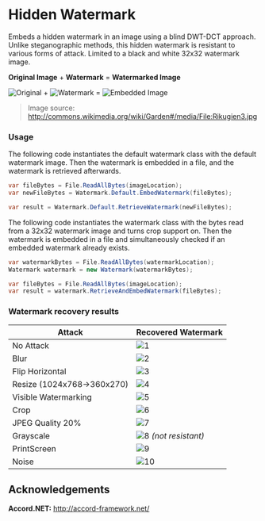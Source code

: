 # Hidden Watermark
Embeds a hidden watermark in an image using a blind DWT-DCT approach. 
Unlike steganographic methods, this hidden watermark is resistant to various forms of attack. Limited to a black and white 32x32 watermark image.

**Original Image** + **Watermark** = **Watermarked Image**

![Original](http://mchall.github.io/Images/Watermark/original.jpg) + ![Watermark](http://mchall.github.io/Images/Watermark/watermark.jpg) = ![Embedded Image](http://mchall.github.io/Images/Watermark/embeddedwatermark.jpg)

> Image source: http://commons.wikimedia.org/wiki/Garden#/media/File:Rikugien3.jpg

### Usage ###

The following code instantiates the default watermark class with the default watermark image. Then the watermark is embedded in a file, and the watermark is retrieved afterwards. 

```C#
var fileBytes = File.ReadAllBytes(imageLocation);
var newFileBytes = Watermark.Default.EmbedWatermark(fileBytes);

var result = Watermark.Default.RetrieveWatermark(newFileBytes);
```

The following code instantiates the watermark class with the bytes read from a 32x32 watermark image and turns crop support on. Then the watermark is embedded in a file and simultaneously checked if an embedded watermark already exists. 

```C#
var watermarkBytes = File.ReadAllBytes(watermarkLocation);
Watermark watermark = new Watermark(watermarkBytes);

var fileBytes = File.ReadAllBytes(imageLocation);
var result = watermark.RetrieveAndEmbedWatermark(fileBytes);
```

### Watermark recovery results ###

Attack | Recovered Watermark
------------ | -------------
No Attack | ![1](http://mchall.github.io/Images/Watermark/1.jpg)
Blur | ![2](http://mchall.github.io/Images/Watermark/2.jpg)
Flip Horizontal | ![3](http://mchall.github.io/Images/Watermark/3.jpg)
Resize (1024x768->360x270) | ![4](http://mchall.github.io/Images/Watermark/4.jpg)
Visible Watermarking | ![5](http://mchall.github.io/Images/Watermark/5.jpg)
Crop | ![6](http://mchall.github.io/Images/Watermark/6.jpg)
JPEG Quality 20% | ![7](http://mchall.github.io/Images/Watermark/7.jpg)
Grayscale | ![8](http://mchall.github.io/Images/Watermark/8.jpg) *(not resistant)*
PrintScreen | ![9](http://mchall.github.io/Images/Watermark/9.jpg)
Noise | ![10](http://mchall.github.io/Images/Watermark/10.jpg)

## Acknowledgements ##
**Accord.NET:**
http://accord-framework.net/
